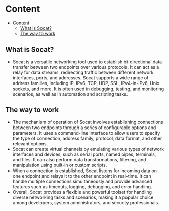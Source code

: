 # Content

- [Content](#content)
  - [What is Socat?](#what-is-socat)
  - [The way to work](#the-way-to-work)
  
## What is Socat?

- Socat is a versatile networking tool used to establish bi-directional data transfer between two endpoints over various protocols. It can act as a relay for data streams, redirecting traffic between different network interfaces, ports, and addresses. Socat supports a wide range of address families, including IP, IPv6, TCP, UDP, SSL, IPv4-in-IPv6, Unix sockets, and more. It is often used in debugging, testing, and monitoring scenarios, as well as in automation and scripting tasks.

## The way to work

- The mechanism of operation of Socat involves establishing connections between two endpoints through a series of configurable options and parameters. It uses a command-line interface to allow users to specify the type of connection, address family, protocol, data format, and other relevant options.
- Socat can create virtual channels by emulating various types of network interfaces and devices, such as serial ports, named pipes, terminals, and files. It can also perform data transformations, filtering, and manipulation using built-in or custom scripts.
- When a connection is established, Socat listens for incoming data on one endpoint and relays it to the other endpoint in real-time. It can handle multiple connections simultaneously and provide advanced features such as timeouts, logging, debugging, and error handling.
- Overall, Socat provides a flexible and powerful toolset for handling diverse networking tasks and scenarios, making it a popular choice among developers, system administrators, and security professionals.




